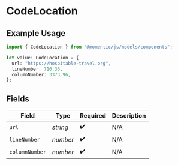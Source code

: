 # CodeLocation

## Example Usage

```typescript
import { CodeLocation } from "@momentic/js/models/components";

let value: CodeLocation = {
  url: "https://hospitable-travel.org",
  lineNumber: 710.36,
  columnNumber: 3373.96,
};
```

## Fields

| Field              | Type               | Required           | Description        |
| ------------------ | ------------------ | ------------------ | ------------------ |
| `url`              | *string*           | :heavy_check_mark: | N/A                |
| `lineNumber`       | *number*           | :heavy_check_mark: | N/A                |
| `columnNumber`     | *number*           | :heavy_check_mark: | N/A                |